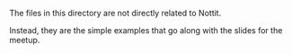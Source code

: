 The files in this directory are not directly related to Nottit.  
  
Instead, they are the simple examples that go along with the slides for the meetup.


